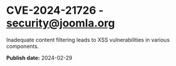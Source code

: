 # CVE-2024-21726 - security@joomla.org

Inadequate content filtering leads to XSS vulnerabilities in various components.

**Publish date:** 2024-02-29
